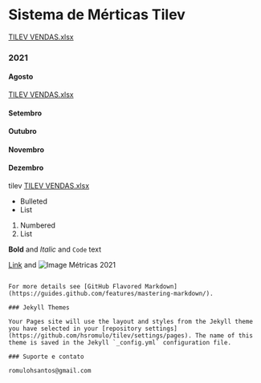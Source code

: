 # Sistema de Mérticas Tilev


[TILEV VENDAS.xlsx](https://github.com/hsromulo/tilev/files/7085368/TILEV.VENDAS.xlsx)



### 2021
#### Agosto
[TILEV VENDAS.xlsx](https://github.com/hsromulo/tilev/files/7076945/TILEV.VENDAS.xlsx)

#### Setembro

#### Outubro

#### Novembro

#### Dezembro



tilev
[TILEV VENDAS.xlsx](https://github.com/hsromulo/tilev/files/7076935/TILEV.VENDAS.xlsx)



- Bulleted
- List

1. Numbered
2. List

**Bold** and _Italic_ and `Code` text

[Link](url) and ![Image](src)
Métricas 2021
```

For more details see [GitHub Flavored Markdown](https://guides.github.com/features/mastering-markdown/).

### Jekyll Themes

Your Pages site will use the layout and styles from the Jekyll theme you have selected in your [repository settings](https://github.com/hsromulo/tilev/settings/pages). The name of this theme is saved in the Jekyll `_config.yml` configuration file.

### Suporte e contato

romulohsantos@gmail.com
